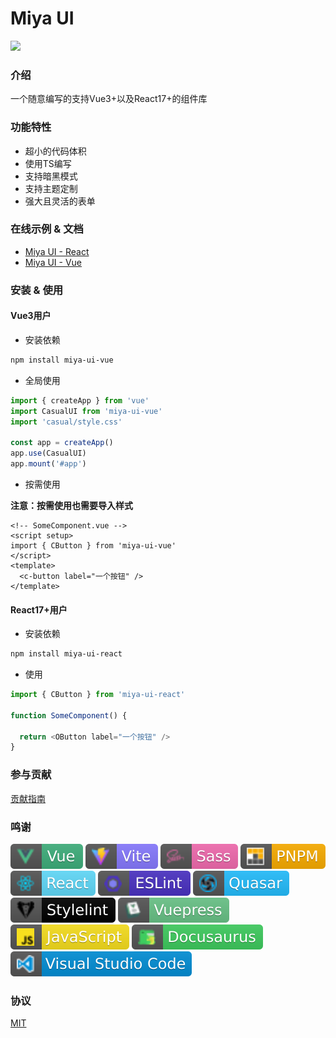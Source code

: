 # Miya UI

<img src="./packages/vue/docs/.vuepress/public/logo.svg" style="width: 200px;" />

### 介绍

一个随意编写的支持Vue3+以及React17+的组件库

### 功能特性

* 超小的代码体积
* 使用TS编写
* 支持暗黑模式
* 支持主题定制
* 强大且灵活的表单

### 在线示例 & 文档

* [Miya UI - React](https://miya-ui-react.donsen.site/)
* [Miya UI - Vue](https://miya-ui-vue.donsen.site/)

### 安装 & 使用

#### Vue3用户

* 安装依赖

```sh
npm install miya-ui-vue
```

* 全局使用

```js
import { createApp } from 'vue'
import CasualUI from 'miya-ui-vue'
import 'casual/style.css'

const app = createApp()
app.use(CasualUI)
app.mount('#app')
```

* 按需使用

__注意：按需使用也需要导入样式__

```vue
<!-- SomeComponent.vue -->
<script setup>
import { CButton } from 'miya-ui-vue'
</script>
<template>
  <c-button label="一个按钮" />
</template>
```

#### React17+用户

* 安装依赖

```sh
npm install miya-ui-react
```

* 使用

```js
import { CButton } from 'miya-ui-react'

function SomeComponent() {

  return <OButton label="一个按钮" />
}
```

### 参与贡献

[贡献指南](./CONTRIBUTING.md)

### 鸣谢

![Vue](./badges/vue.svg)
![Vite](./badges/vite.svg)
![Sass](./badges/sass.svg)
![PNPM](./badges/pnpm.svg)
![React](./badges/react.svg)
![ESLint](./badges/eslint.svg)
![Quasar](./badges/quasar.svg)
![Stylelint](./badges/stylelint.svg)
![Vuepress](./badges/vuepress.svg)
![Javascript](./badges/javascript.svg)
![Docusaurus](./badges/docusaurus.svg)
![VSCode](./badges/vscode.svg)

### 协议

[MIT](./LICENSE)
